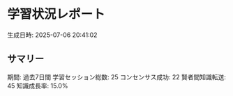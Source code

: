 # 学習状況レポート

生成日時: 2025-07-06 20:41:02

## サマリー

期間: 過去7日間
学習セッション総数: 25
コンセンサス成功: 22
賢者間知識転送: 45
知識成長率: 15.0%